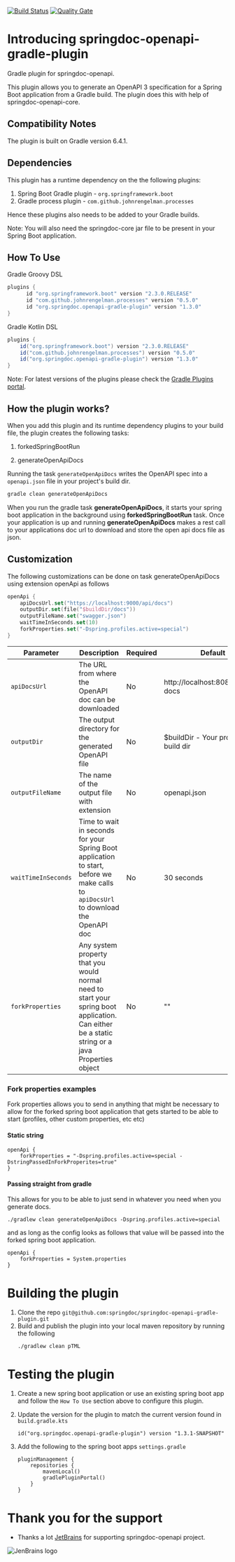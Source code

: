 [![Build Status](https://travis-ci.org/springdoc/springdoc-openapi-gradle-plugin.svg?branch=master)](https://travis-ci.org/springdoc/springdoc-openapi-gradle-plugin)
[![Quality Gate](https://sonarcloud.io/api/project_badges/measure?project=springdoc_springdoc-openapi-gradle-plugin&metric=alert_status)](https://sonarcloud.io/dashboard?id=springdoc_springdoc-openapi-gradle-plugin)

# Introducing springdoc-openapi-gradle-plugin

Gradle plugin for springdoc-openapi.

This plugin allows you to generate an OpenAPI 3 specification for a Spring Boot application from a Gradle build. 
The plugin does this with help of springdoc-openapi-core.

Compatibility Notes
-------------------

The plugin is built on Gradle version 6.4.1. 

Dependencies
------------
This plugin has a runtime dependency on the the following plugins:

1. Spring Boot Gradle plugin - `org.springframework.boot`
2. Gradle process plugin - `com.github.johnrengelman.processes`

Hence these plugins also needs to be added to your Gradle builds.

Note: You will also need the springdoc-core jar file to be present in your Spring Boot application.

How To Use
----------

Gradle Groovy DSL

```groovy
plugins {
      id "org.springframework.boot" version "2.3.0.RELEASE"
      id "com.github.johnrengelman.processes" version "0.5.0"
      id "org.springdoc.openapi-gradle-plugin" version "1.3.0"
}
```

Gradle Kotlin DSL
```groovy
plugins {
    id("org.springframework.boot") version "2.3.0.RELEASE"
    id("com.github.johnrengelman.processes") version "0.5.0"
    id("org.springdoc.openapi-gradle-plugin") version "1.3.0"
}
```

Note: For latest versions of the plugins please check the [Gradle Plugins portal](https://plugins.gradle.org/).

How the plugin works?
------------

When you add this plugin and its runtime dependency plugins to your build file, the plugin creates the following tasks:

1. forkedSpringBootRun

2. generateOpenApiDocs

Running the task `generateOpenApiDocs` writes the OpenAPI spec into a `openapi.json` file in your project's build dir.

```bash
gradle clean generateOpenApiDocs
``` 

When you run the gradle task **generateOpenApiDocs**, it starts your spring boot application in the background using **forkedSpringBootRun** task.
Once your application is up and running **generateOpenApiDocs** makes a rest call to your applications doc url to download and store the open api docs file as json. 


Customization
-------------

The following customizations can be done on task generateOpenApiDocs using extension openApi as follows

```kotlin
openApi {
    apiDocsUrl.set("https://localhost:9000/api/docs")
    outputDir.set(file("$buildDir/docs"))
    outputFileName.set("swagger.json")
    waitTimeInSeconds.set(10)
    forkProperties.set("-Dspring.profiles.active=special")
}
```

Parameter | Description | Required | Default
--------- | ----------- | -------- | -------
`apiDocsUrl` | The URL from where the OpenAPI doc can be downloaded | No | http://localhost:8080/v3/api-docs
`outputDir` | The output directory for the generated OpenAPI file | No | $buildDir - Your project's build dir
`outputFileName` | The name of the output file with extension | No | openapi.json
`waitTimeInSeconds` | Time to wait in seconds for your Spring Boot application to start, before we make calls to `apiDocsUrl` to download the OpenAPI doc | No | 30 seconds
`forkProperties` | Any system property that you would normal need to start your spring boot application. Can either be a static string or a java Properties object | No | ""

### Fork properties examples
Fork properties allows you to send in anything that might be necessary to allow for the forked spring boot application that gets started
to be able to start (profiles, other custom properties, etc etc)

#### Static string
```
openApi {
	forkProperties = "-Dspring.profiles.active=special -DstringPassedInForkProperites=true"
}
```

#### Passing straight from gradle
This allows for you to be able to just send in whatever you need when you generate docs. 

`./gradlew clean generateOpenApiDocs -Dspring.profiles.active=special`

and as long as the config looks as follows that value will be passed into the forked spring boot application.
```
openApi {
	forkProperties = System.properties
}
```

# Building the plugin
1. Clone the repo `git@github.com:springdoc/springdoc-openapi-gradle-plugin.git`
2. Build and publish the plugin into your local maven repository by running the following 
    ```
    ./gradlew clean pTML
   ```
   
# Testing the plugin
1. Create a new spring boot application or use an existing spring boot app and follow the `How To Use` section above to configure this plugin.
2. Update the version for the plugin to match the current version found in `build.gradle.kts`

    ```
    id("org.springdoc.openapi-gradle-plugin") version "1.3.1-SNAPSHOT"
    ```

3. Add the following to the spring boot apps `settings.gradle`

    ```
    pluginManagement {
        repositories {
            mavenLocal()
            gradlePluginPortal()
        }
    }
    ```

# **Thank you for the support**

* Thanks a lot [JetBrains](https://www.jetbrains.com/?from=springdoc-openapi) for supporting springdoc-openapi project.

![JenBrains logo](https://springdoc.org/assets/images/jetbrains.svg)
